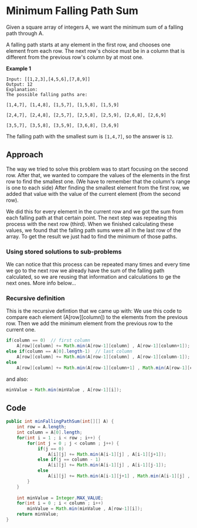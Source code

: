 # Minimum Falling Path Sum
Given a square array of integers A, we want the minimum sum of a falling path through A.

A falling path starts at any element in the first row, and chooses one element from each row.  The next row's choice must be in a column that is different from the previous row's column by at most one.

**Example 1**
```
Input: [[1,2,3],[4,5,6],[7,8,9]]
Output: 12
Explanation: 
The possible falling paths are:
```
`[1,4,7], [1,4,8], [1,5,7], [1,5,8], [1,5,9]`

`[2,4,7], [2,4,8], [2,5,7], [2,5,8], [2,5,9], [2,6,8], [2,6,9]`

`[3,5,7], [3,5,8], [3,5,9], [3,6,8], [3,6,9]`

The falling path with the smallest sum is `[1,4,7]`, so the answer is `12`.

## Approach
The way we tried to solve this problem was to start focusing on the second row. After that, we wanted to compare the values of the elements in the first row to find the smallest one. (We have to remember that the column's range is one to each side)
After finding the smallest element from the first row, we added that value with the value of the current element (from the second row). 

We did this for every element in the current row and we got the sum from each falling path at that certain point. The next step was repeating this process with the next row (third). When we finished calculating these values, we found that the falling path sums were all in the last row of the array.
To get the result we just had to find the minimum of those paths.

### Using stored solutions to sub-problems
We can notice that this process can be repeated many times and every time we go to the next row we already have the sum of the falling path calculated, so we are reusing that information and calculations to ge the next ones.
More info below...

### Recursive definition
This is the recursive defintion that we came up with:
We use this code to compare each element (A[row][column]) to the elements from the previous row. 
Then we add the minimum element from the previous row to the current one.
``` java
if(column == 0)  // first column
	A[row][column] += Math.min(A[row-1][column] , A[row-1][column+1]);
else if(column == A[0].length-1)  // last column
    A[row][column] += Math.min(A[row-1][column] , A[row-1][column-1]);
else 
    A[row][column] += Math.min(A[row-1][column+1] , Math.min(A[row-1][column] , A[row-1][column-1]));
```
and also:
``` java
minValue = Math.min(minValue , A[row-1][i]);
```

## Code
``` java
public int minFallingPathSum(int[][] A) {
    int row = A.length;
    int column = A[0].length;
    for(int i = 1 ; i < row ; i++) {
        for(int j = 0 ; j < column ; j++) {
            if(j == 0)
                A[i][j] += Math.min(A[i-1][j] , A[i-1][j+1]);
            else if(j == column - 1)
            	A[i][j] += Math.min(A[i-1][j] , A[i-1][j-1]);
            else
            	A[i][j] += Math.min(A[i-1][j+1] , Math.min(A[i-1][j] , A[i-1][j-1]));
        }
    }
    
    int minValue = Integer.MAX_VALUE;
    for(int i = 0 ; i < column ; i++)
        minValue = Math.min(minValue , A[row-1][i]);
    return minValue;
}
```